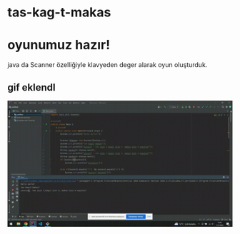 # tas-kag-t-makas

<h1> oyunumuz hazır!</h1>

java da Scanner özelliğiyle klavyeden deger alarak oyun oluşturduk.

<h2> gif eklendl</h2>

![](t-k-m.gif)
